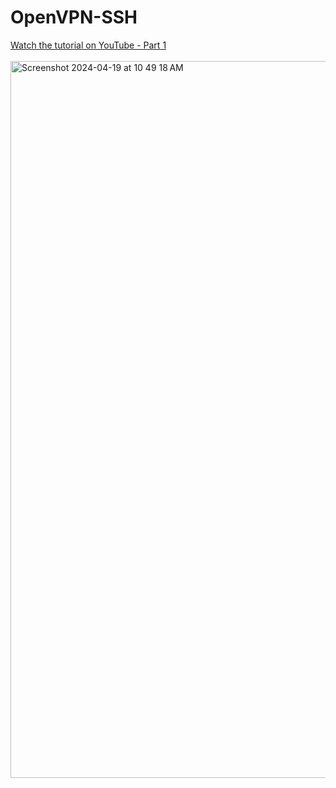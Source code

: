 # OpenVPN-SSH
[Watch the tutorial on YouTube - Part 1](https://www.youtube.com/watch?v=ihXP7Jq0uJs)<br><br>
<img width="1147" alt="Screenshot 2024-04-19 at 10 49 18 AM" src="https://github.com/Fabiany-cs/Linux-Fundamentals/assets/107880960/9a3ef917-adb5-4d03-8e54-179c6739a0e8">
